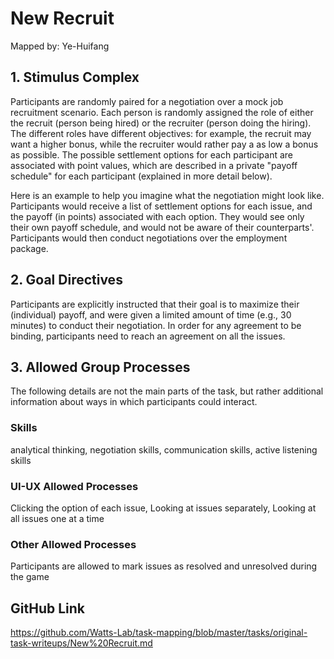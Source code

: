 # New Recruit

Mapped by: Ye-Huifang 

## 1. Stimulus Complex 
Participants are randomly paired for a negotiation over a mock job recruitment scenario. Each person is randomly assigned the role of either the recruit (person being hired) or the recruiter (person doing the hiring). The different roles have different objectives: for example, the recruit may want a higher bonus, while the recruiter would rather pay a as low a bonus as possible. The possible settlement options for each participant are associated with point values, which are described in a private "payoff schedule" for each participant (explained in more detail below).

Here is an example to help you imagine what the negotiation might look like. Participants would receive a list of settlement options for each issue, and the payoff (in points) associated with each option. They would see only their own payoff schedule, and would not be aware of their counterparts'. Participants would then conduct negotiations over the employment package.

## 2. Goal Directives 
Participants are explicitly instructed that their goal is to maximize their (individual) payoff, and were given a limited amount of time (e.g., 30 minutes) to conduct their negotiation. In order for any agreement to be binding, participants need to reach an agreement on all the issues.

## 3. Allowed Group Processes 
The following details are not the main parts of the task, but rather additional information about ways in which participants could interact.

### Skills 
analytical thinking, negotiation skills, communication skills, active listening skills

### UI-UX Allowed Processes
Clicking the option of each issue, Looking at issues separately, Looking at all issues one at a time

### Other Allowed Processes
Participants are allowed to mark issues as resolved and unresolved during the game

## GitHub Link 
https://github.com/Watts-Lab/task-mapping/blob/master/tasks/original-task-writeups/New%20Recruit.md

